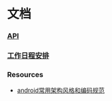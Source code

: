 # 文档
### [API](https://github.com/gocs/letmeknow/tree/master/doc/api/README.md)
### [工作日程安排](https://github.com/gocs/letmeknow/tree/master/doc/plans/README.md)
### Resources
- [android常用架构风格和编码规范](https://github.com/ribot/android-guidelines)